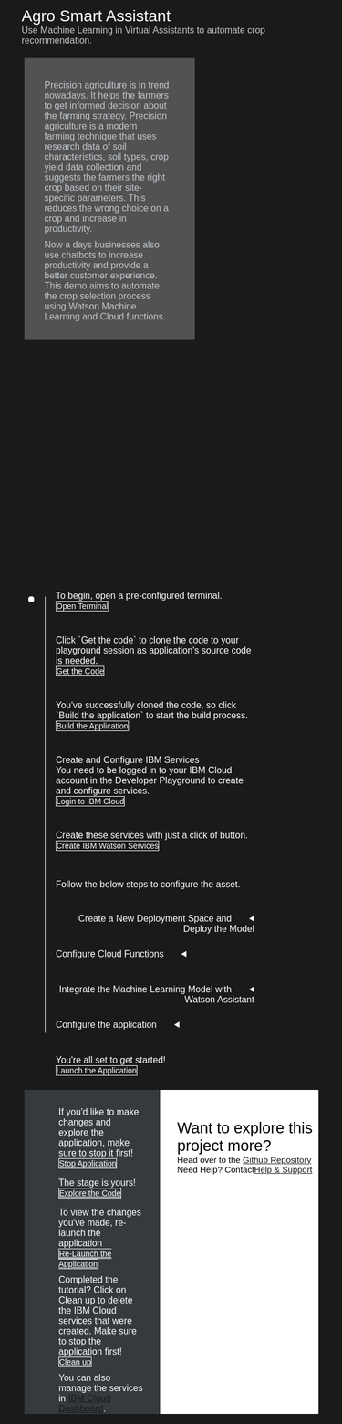 <html>
<head>
<meta name="viewport" content="width=device-width, initial-scale=1">
<style>
  html,
  div,
  body {
    background-color: #1a1a1a;
    font-family: 'IBM Plex Sans', sans-serif;
    font-size: 16px;
    outline: none;
  }
  body {
    font-family: Helvetica, sans-serif;
  }
  /* The actual timeline (the vertical ruler) */
  .timeline {
    position: relative;
    max-width: 1200px;
    margin: 0 auto;
    margin-left: 50px;
  }
  .content p {
    margin: 0px;
  }
  .content .afterbutton
  {
    padding-top: 16px;
  }
  /* The actual timeline (the vertical ruler) */
  .timeline::after {
    content: '';
    position: absolute;
    width: 1px;
    background-color: white;
    top: 15px;
    bottom: 80px;
    left: 18px;
    margin-left: -2px;
  }
  /* Container around content */
  .container {
    padding: 0px 0px;
    width: 70%;
    align-content: left;
    margin: 0px 0px 0px 0px;
    margin-left: 25px;
    margin-top: 32px;
  }
  /* The circles on the timeline */
  .container::after {
    content: '';
    position: absolute;
    width: 10px;
    height: 10px;
    right: -6px;
    background-color: white;
    border: 0px solid #FF9F55;
    top: 15px;
    border-radius: 50%;
    z-index: 1;
    margin: 0px 0px 0px 0px;
  }
  /* Place the container to the left */
  .left {
    left: 0px;
  }
  /* Place the container to the right */
  .right {
    left: 0px;
  }
  /* Add arrows to the left container (pointing right) */
  .left::before {
    content: " ";
    height: 0;
    top: 22px;
    width: 0;
    z-index: 1;
    right: 30px;
    border: medium solid white;
    border-width: 10px 0 10px 10px;
    border-color: transparent transparent transparent white;
  }
  /* Fix the circle for containers on the right side */
  .right::after {
    left: -13px;
  }
  /* The actual content */
  .content {
    padding: 5px 10px;
    color: white;
    background: transparent;
  }
  .button.is-dark.is-medium {
    font-family: 'IBM Plex Sans', sans-serif;
    background: transparent;
    border-color: white;
    color: #fff;
    border: 1px solid white;
    border-radius: 0px;
    min-width: 180px;
    font-size: 14px;
    text-align: left;
    min-height: 48px;
    margin: 0px;
    justify-content:left;
  }
  .button.is-dark.is-medium:hover {
    font-family: 'IBM Plex Sans', sans-serif;
    background-color: #2a67f5;
    border-color: white;
    color: #fff;
    text-decoration: none;
  }
  .footer {
    display: flex;
    background-color: #343A3E;
    margin-top: 20px;
    padding: 0px;
    max-width: 1200px;
    margin-left: 30px;
    margin-right: 30px;
  }
  .github-icon {
    min-height: 100%;
    min-width: 100%;
    object-fit: cover;
    object-position: 2500% 1000px;
    opacity: 15%;
    bottom: 15px;
  }
  .image-content {
    padding: 5px 10px;
    background: transparent;
    color: black;
    position: absolute;
    font-size: 27px;
  }
  .image-div {
    position: relative;
    background-color: white;
    min-width: 50%;
    background-image: linear-gradient(rgba(255,255,255,0.9), rgba(255,255,255,0.9)), url("https://raw.githubusercontent.com/IBM/Developer-Playground/master/didact/images/github.svg");
    background-position: -100px 120px;
    background-repeat: no-repeat;
    padding-top: 20px;
    padding-left: 20px;
  }
  .image-btn {
    position: absolute;
    right: 0;
    bottom: 0%;
    background-color: #0062FF;
    width: 300px;
    padding: 0px;
    padding-bottom: 20px;
  }
  .image-link span 
  {
    float: right;
    font-size: 32px;
    padding-right: 20px;
  }
  .image-btn .image-link:hover
  {   
    text-decoration: none;
    color: white;
    background-color: #0353E9;
  }
  .image-btn  a:hover
  {
    text-decoration: none;
    color: white;
  }
  .image-link {
    color: white;
    display: block;
    padding: 5px 10px 5px 10px;
    line-height: 28px;
    font-size: 16px;
  }
  .header
  {
    background-image: url('https://raw.githubusercontent.com/IBM/Developer-Playground/development/didact/images/agro-chatbot.jpeg');
    width: 100%;
    height: auto;
    min-height: 350px;
    display: inline-block;
    margin-top: 20px;
    margin-bottom: 20px;
    margin-left: 30px;
    margin-right: 30px;
    background-size: contain;
    background-position-x:80%;
    background-repeat:no-repeat;
    max-width: 1200px;
  }
  .header .right-content
  {
    float: right;
    width: 45%;
    background-color:#525252;
    min-height: 350px;
    padding: 20px;
    padding-top: 8%;
    font-size: 16px;
  }
  .header .right-content h4
  {
    background: none;
    color: #C1C7CD;
    padding-left: 25px;
    padding-right: 25px;
  }
  .header .right-content div
  {
    background: none;
    color: #C1C7CD;
    padding-left: 15px;
    padding-right: 25px;
    font-size: 16px;
    margin-bottom: 10px;
  }
  .header .right-content ul
  {
    margin: 0px;
    margin-left: 25px;
    margin-bottom: 10px;
    line-height: 16px;
  }
  .container a
  {
    color: #78A9FF;
    background-color: transparent;
    text-decoration: none;
  }
  .container a:visited
  {
    color: #BE95FF;
    background-color: transparent;
    text-decoration: none;
  }
  .apptitle
  {
    margin-left: 25px;
    margin-top: 20px;
    margin-bottom: 0px;
    font-size: 28px;
    color: white;
  }
  .subheading
  {
    margin-left: 25px;
    margin-top: 0px;
    margin-bottom: 0px;
    font-size: 16px;
    color: #c1c7cd;
  }
  .no-hover:hover
  {
    background-color: #A6C8FF !important;
  }
  .section{
    margin-top: 5px;
    margin-bottom:-50px;
  }
  summary{
    float:left;
  }
  details > summary { 
    list-style-image: url("https://raw.githubusercontent.com/IBM/Developer-Playground/development/didact/images/arrow-right.svg");
    direction:rtl;
  }
  details[open] > summary {
      list-style-image: url("https://raw.githubusercontent.com/IBM/Developer-Playground/development/didact/images/arrow-down.svg");
  }
  .step{
      margin-bottom: 50px;
  }
  details{
      margin-bottom: 20px;
  }
  a:hover{
      color: #A6C8FF;
      text-decoration: underline;
  }
  a:visited{
      color: #BE95FF;
  }

</style>
</head>
<body>
  <div class="apptitle"> 
    Agro Smart Assistant
  </div>
  <div class="subheading">
    Use Machine Learning in Virtual Assistants to automate crop recommendation.
  </div>
  <div class="header">
      <div class="right-content" style="float: left; padding-top:40px;">
         <div>
          Precision agriculture is in trend nowadays. It helps the farmers to get informed decision about the farming strategy. Precision agriculture is a modern farming technique that uses research data of soil characteristics, soil types, crop yield data collection and suggests the farmers the right crop based on their site-specific parameters. This reduces the wrong choice on a crop and increase in productivity.
        </div>
        <div>
          Now a days businesses also use chatbots to increase productivity and provide a better customer experience. This demo aims to automate the crop selection process using Watson Machine Learning and Cloud functions.
        </div>
     </div>
   </div>
   <div class="section">
    <p style="font-size:24px">Learning Resources</p>
    <div class="content-">
      <a href="https://developer.ibm.com/learningpaths/learning-path-machine-learning-for-developers/">Get Started with Machine Learning</a></br>
    </div>
   </div>
   <div class="section">
      <p style="font-size:24px">Included Components</p>
      <div class="content-">
          <p>This sample application uses the following IBM Services:</p>
          <p><a href="https://cloud.ibm.com/objectstorage">Cloud Object Storage</a>: IBM Cloud Object Storage is a highly scalable cloud storage service, designed for high durability, resiliency and security.</p>
          <p><a href="https://cloud.ibm.com/catalog/services/watson-assistant">Watson Assistant</a>: Watson Assistant lets you build conversational interfaces into any application, device, or channel.</p>
          <p><a href="https://cloud.ibm.com/catalog/services/watson-studio">Watson Studio</a>: Develop sophisticated machine learning models using Notebooks and code-free tools to infuse AI throughout your business.</p>
          <p><a href="https://cloud.ibm.com/catalog/services/machine-learning">Watson Machine Learning</a>: Deploy, manage and integrate machine learning models into your applications and services in as little as one click.</p>
      </div>
   </div>
   <div class="section">
   <p style="font-size:24px">Pre-requisites</p>
    <div class="content-">
    <p>IBM Cloud Account -  Do not have an IBM Cloud Account?<a href="https://cloud.ibm.com/registration"> click here</a> to create one for free.</p>
    </div>
   </div>
    <div class="section">
   <p style="font-size:24px">Instructions</p>
   <p style="margin-bottom:10px;">Please follow all the below steps in proper sequence to avoid failure.</p>
   </div>
   <div class="timeline">
   <div style="margin-top:0;"class="container right">
            <div class="content">
                <p>To begin, open a pre-configured terminal.</p>
                <a class="button is-dark is-medium" title="Open Terminal" href="didact://?commandId=terminal-for-nodejs-container:new">Open Terminal</a><br>
            </div>
        </div>
      <div class="container right">
         <div class="content">
            <p>Click `Get the code` to clone the code to your playground session as application's source code is needed.</p>
            <a class="button is-dark is-medium" title="Get the Code" href="didact://?commandId=extension.sendToTerminal&text=nodejs%20terminal%7Cclone-repo%7Cnodejs%20terminal|git%20clone%20-b%20agro-chatbot%20https://github.com/SuyashGupte/Developer-Playground.git%20${CHE_PROJECTS_ROOT}/cp4d-smart-virtual-assistant">Get the Code</a>
         </div>
      </div>
      <div class="container right">
        <div class="content">
           <p>You've successfully cloned the code, so click `Build the application` to start the build process.
           </p>
           <a class="button is-dark is-medium" title="Build the Application" href="didact://?commandId=extension.sendToTerminal&text=nodejs%20terminal%7Cbuild%7Cnodejs%20terminal|cd%20${CHE_PROJECTS_ROOT}/cp4d-smart-virtual-assistant%20%26%26%20npm%20install%26%26pip3.8%20install%20-r%20requirements.txt">Build the Application</a>
        </div>
     </div>
      <div class="container right">
        <div class="content">
          <p>Create and Configure IBM Services</p>
          <p>You need to be logged in to your IBM Cloud account in the Developer Playground to create and configure services.</p>
          <a class="button is-dark is-medium" title="Login to IBM Cloud" href="didact://?commandId=extension.sendToTerminal&text=nodejs%20terminal%7Cibm-login%7Cnodejs%20terminal|cd%20${CHE_PROJECTS_ROOT}/cp4d-smart-virtual-assistant%20%26%26%20chmod%20%2Bx%20.%2Fscripts%2Flogin.sh%20%26%26%20.%2Fscripts%2Flogin.sh">Login to IBM Cloud</a>
        </div>
      </div>
      <div class="container right">
        <div class="content">
          <p>Create these services with just a click of button.</p>
          <a class="button is-dark is-medium" title="Create IBM Watson Services" href="didact://?commandId=extension.sendToTerminal&text=nodejs%20terminal%7Ccreate-services%7Cnodejs%20terminal|cd%20${CHE_PROJECTS_ROOT}/cp4d-smart-virtual-assistant%20%26%26%20chmod%20%2Bx%20.%2Fscripts%2Fcreate-ibm-services.sh%20%26%26%20.%2Fscripts%2Fcreate-ibm-services.sh">Create IBM Watson Services</a>
          <p style="margin-top:50px">Follow the below steps to configure the asset.</p>
        </div>
      </div>
      <div class="container right">
        <div class="content">
        <details>
         <summary>&nbsp;&nbsp;&nbsp;&nbsp;&nbsp;Create a New Deployment Space and Deploy the Model</summary></br></br>
         <div class="step">
          <p>Step 1 : Generate an API Key in the IBM account.</p>
          <a class="button is-dark is-medium" title="Generate API key" href="didact://?commandId=extension.sendToTerminal&text=nodejs%20terminal%7Cgenerate-api-token%7Cnodejs%20terminal|cd%20${CHE_PROJECTS_ROOT}/cp4d-smart-virtual-assistant;ibmcloud%20iam%20api-key-create%20ApiKey-SVA%20-d%20'this is API key for Smart Virtual Assitant'%20--file%20${CHE_PROJECTS_ROOT}/cp4d-smart-virtual-assistant/key_file">Generate API key</a></br>
        </div>
          <div class="step">
            <p>Step 2 : Create a new deployment space with the pre-loaded model.</p>
            <a class="button is-dark is-medium" href="didact://?commandId=extension.sendToTerminal&text=nodejs%20terminal%7Cstart%7Cnodejs%20terminal|cd%20${CHE_PROJECTS_ROOT}/cp4d-smart-virtual-assistant%20%26%26%20python3.8%20create_space.py">Create Deployment Space</a>
          <details style="margin-top:5px;">
         <summary>&nbsp;&nbsp;&nbsp;&nbsp;&nbsp;Incase your model import failed, do the following steps</summary></br></br>
          <div class="step">
           <p>Step 1 : Download the project zip file.</p>
          <a class="button is-dark is-medium" href="https://github.com/IBM/Developer-Playground/raw/agro-chatbot/crop-recommendation.zip">Download</a>
           </div>
           <div class="step">
           <p>Step 2 : Go to your <a href="https://dataplatform.cloud.ibm.com/">CloudPak for Data</a> account. Click on "Create a Project".</p>
          <img src = "https://raw.githubusercontent.com/IBM/Developer-Playground/development/didact/images/section_error_1.png" width = "750" height= "750">
           </div>
           <div class="step">
           <p>Step 3 : Click on "Create a project from sample or file".</p>
          <img src = "https://raw.githubusercontent.com/IBM/Developer-Playground/development/didact/images/section_error_2.png" width = "750" height= "750">
           </div>
           <div class="step">
           <p>Step 4 : Upload the zip file that was just downloaded, give your project a name and click on "Create" button.</p>
          <img src = "https://raw.githubusercontent.com/IBM/Developer-Playground/development/didact/images/section_error_3.png" width = "750" height= "750">
           </div>
           <div class="step">
           <p>Step 5 : After the project is created, click on "View new project".</p>
          <img src = "https://raw.githubusercontent.com/IBM/Developer-Playground/development/didact/images/section_error_4.png" width = "750" height= "750">
           </div>
           <div class="step">
           <p>Step 6 : Click on the assets tab.</p>
          <img src = "https://raw.githubusercontent.com/IBM/Developer-Playground/development/didact/images/section_error_5.png" width = "750" height= "750">
           </div>
           <div class="step">
           <p>Step 7 : Click on the (⋮) on right hand side of the Model and Click on "Promote" button.</p>
          <img src = "https://raw.githubusercontent.com/IBM/Developer-Playground/development/didact/images/section_error_6.png" width = "750" height= "750">
           </div><div class="step">
           <p>Step 8 : Select the deployment space which was created earlier, check the console of the workspace for deployment space name and click on "Promote".</p>
          <img src = "https://raw.githubusercontent.com/IBM/Developer-Playground/development/didact/images/section_error_7.png" width = "750" height= "750">
           </div>
           </details>
           </div>
          <div class="step">
            <p>Step 3 : Deploy the model.</p>
            <a class="button is-dark is-medium" href="didact://?commandId=extension.sendToTerminal&text=nodejs%20terminal%7Cstart%7Cnodejs%20terminal|cd%20${CHE_PROJECTS_ROOT}/cp4d-smart-virtual-assistant%20%26%26%20python3.8%20deploy_model.py">Deploy</a>
          </div>
          <div class="step">
            <p>Step 4 : Run the script to update the code file with Model URL.</p>
            <a class="button is-dark is-medium" title="Update Model URL" href="didact://?commandId=extension.sendToTerminal&text=nodejs%20terminal%7Ccreate-services%7Cnodejs%20terminal|cd%20${CHE_PROJECTS_ROOT}/cp4d-smart-virtual-assistant%20%26%26%20chmod%20%2Bx%20.%2Fscripts%2Fadd_model_url.sh%20%26%26%20.%2Fscripts%2Fadd_model_url.sh">Update Model URL</a>
            </div>
        </details>
        </div>
      </div>
      <div class="container right">
        <div class="content">
          <details>
         <summary>&nbsp;&nbsp;&nbsp;&nbsp;&nbsp;Configure Cloud Functions</summary></br></br>
          <div class="step">
           <p>Step 1 : Create an Action in cloud functions with web action enabled.</p>
           <a class="button is-dark is-medium" title="Create Action" href="didact://?commandId=extension.sendToTerminal&text=nodejs%20terminal%7Ccreate-action%7Cnodejs%20terminal|cd%20${CHE_PROJECTS_ROOT}/cp4d-smart-virtual-assistant%20%26%26%20chmod%20%2Bx%20.%2Fscripts%2Fcreate_action.sh%20%26%26%20.%2Fscripts%2Fcreate_action.sh">Create Action</a>
           </div>
          <div class="step">
           <p>Step 2 : Run the script to add api_key parameter in the Action.</p>
           <a class="button is-dark is-medium" title="Create Parameter" href="didact://?commandId=extension.sendToTerminal&text=nodejs%20terminal%7Ccreate-services%7Cnodejs%20terminal|cd%20${CHE_PROJECTS_ROOT}/cp4d-smart-virtual-assistant%20%26%26%20chmod%20%2Bx%20.%2Fscripts%2Fadd_parameter.sh%20%26%26%20.%2Fscripts%2Fadd_parameter.sh">Add Paramter</a>
           </div>
          <div class="step">
           <p>Step 3 : Run the script to update Dialog skill file with the webhook URL that was just created.</p>
           <a class="button is-dark is-medium" title="Update" href="didact://?commandId=extension.sendToTerminal&text=nodejs%20terminal%7Ccreate-services%7Cnodejs%20terminal|cd%20${CHE_PROJECTS_ROOT}/cp4d-smart-virtual-assistant%20%26%26%20chmod%20%2Bx%20.%2Fscripts%2Fupdate_dialog.sh%20%26%26%20.%2Fscripts%2Fupdate_dialog.sh">Update Dialog Skill</a>
          </div>
          </details>
        </div>
      </div>
      <div class="container right">
        <div class="content">
          <details>
         <summary>&nbsp;&nbsp;&nbsp;&nbsp;&nbsp;Integrate the Machine Learning Model with Watson Assistant</summary></br></br>
          <div class="step">
          <p>Step 1 : Go to your <a href="https://cloud.ibm.com">IBM Cloud Account</a>. From the "Resources" tab on the left, select "Services and software" and click on your Watson Assistant service.Click on "Launch Watson Assistant" button.</p>
          <img src = "https://raw.githubusercontent.com/IBM/Developer-Playground/development/didact/images/section_4.1_assistant.png" width = "750" height= "750">
          </div>
          <div class="step">
          <p>Step 2 : If the below screen is displayed, click on the profile icon and select "Switch to classic experience".</p>
          <img src = "https://raw.githubusercontent.com/IBM/Developer-Playground/development/didact/images/section_4.2_assistant.png" width = "750" height= "750">
          </div>
          <div class="step">
          <p>Step 2 : Click on "Create assistant".</p>
          <img src = "https://raw.githubusercontent.com/IBM/Developer-Playground/development/didact/images/section_4.3_assistant.png" width = "550" height= "550">
          </div>
          <div class="step">
          <p>Step 3 : Give the assistant a name and click on "Create assistant".</p>
          <img src = "https://raw.githubusercontent.com/IBM/Developer-Playground/development/didact/images/section_4.4_assistant.png" width = "550" height= "550">
          </div>
          <div class="step">
          <p>Step 4 : Once the Assistant is created, click on "add an action or dialog skill".</p>
          <img src = "https://raw.githubusercontent.com/IBM/Developer-Playground/development/didact/images/section_4.5_assistant.png" width = "750" height= "750">
          </div>
          <div class="step">
          <p>Step 5 : Load the Dialog Skill.</p>
          <a class="button is-dark is-medium" href="didact://?commandId=extension.openFile&text=loan%7Cload-skill%7C${CHE_PROJECTS_ROOT}/cp4d-smart-virtual-assistant/Dialog-Skill.json">Load Skill</a>
          </div>
          <div class="step">
          <p>Step 6 : Download the Dialog Skill.</p>
          <a class="button is-dark is-medium" title="Launch the Application" href="didact://?commandId=file.download">Download</a>
          </div>
          <div class="step">
          <p>Step 7 : Upload the skill that was just downloaded. When the skill file is uploaded, click on "Upload" Button.</p>
          <img src = "https://raw.githubusercontent.com/IBM/Developer-Playground/development/didact/images/section_4.6_assistant.png" width = "750" height= "750">
          </div>
          </details>
        </div>
      </div>
      <div class="container right">
        <div class="content">
          <details>
         <summary>&nbsp;&nbsp;&nbsp;&nbsp;&nbsp;Configure the application</summary></br></br>
          <div class="step">
           <p>Step 1 : Once the skill is created, click on (⋮) on top right and Click on "Assitant Settings".</p>
          <img src = "https://raw.githubusercontent.com/IBM/Developer-Playground/development/didact/images/section_5.1_chatbot.png" width = "450" height= "450">
          </div>
          <div class="step">
          <p>Step 2 : Copy the Assistant ID, Assistant URL and API key in env .file.</p>
          <img src = "https://raw.githubusercontent.com/IBM/Developer-Playground/development/didact/images/section_5.2_chatbot.png" width = "750" height= "750">
          </div>
          <div class="step">
          <p>Step 3 : Paste it in env file.</p>
          <a class="button is-dark is-medium" href="didact://?commandId=extension.openFile&text=loan%7Cload-skill%7C${CHE_PROJECTS_ROOT}/cp4d-smart-virtual-assistant/.env">Open file</a>
          </div>
          </details>
        </div>
      </div>
      <div class="container right">
         <div class="content">
            <p>You're all set to get started! </p>
            <a class="button is-dark is-medium" title="Launch the Application" href="didact://?commandId=extension.sendToTerminal&text=nodejs%20terminal%7Cstart%7Cnodejs%20terminal|cd%20${CHE_PROJECTS_ROOT}/cp4d-smart-virtual-assistant%20%26%26%20npm%20start">Launch the Application</a>
         </div>
      </div>
   </div>
   <div class="footer">
      <div class="content" style="padding:30px;padding-left:60px;padding-bottom:0px;">
         <p>If you'd like to make changes and explore the application, make sure to stop it first!</p>
         <a class="button is-dark is-medium" title="Stop Application" href="didact://?commandId=vscode.didact.sendNamedTerminalCtrlC&text=nodejs%20terminal">Stop Application</a>
         <p class="afterbutton">The stage is yours!</p>
         <a class="button is-dark is-medium" title="Explore the Code" href="didact://?commandId=extension.openFile&text=loan%7Copen-file%7C${CHE_PROJECTS_ROOT}/cp4d-smart-virtual-assistant/public/index.html">Explore the Code</a>
         <p class="afterbutton ">To view the changes you've made, re-launch the application</p>
         <a class="button is-dark is-medium" title="Launch the Application" href="didact://?commandId=extension.sendToTerminal&text=nodejs%20launch%7Cbuild%7Cnodejs%20terminal|cd%20${CHE_PROJECTS_ROOT}/cp4d-smart-virtual-assistant%20%26%26%20npm%20start">Re-Launch the Application</a>
         <p style="margin-top:10px;"> Completed the tutorial? Click on
          <bold>Clean up</bold> to delete the IBM Cloud services that were created. Make sure to stop the application first!
        </p>
        <a class="button is-dark is-medium" title="Delete services from IBM Cloud" href="didact://?commandId=extension.sendToTerminal&text=nodejs%20terminal%7Cdelete-services%7Cnodejs%20terminal|cd%20${CHE_PROJECTS_ROOT}/cp4d-smart-virtual-assistant%20%26%26%20chmod%20%2Bx%20.%2Fscripts%2Fdelete_services.sh%20%26%26%20.%2Fscripts%2Fdelete_services.sh">Clean up</a>
        <p style="margin-top:10px;">You can also manage the services in
          <a href="https://cloud.ibm.com/resources">IBM Cloud Dashboard</a>.
        </p>
      </div>
      <div class="image-div">
         <p class="image-content">Want to explore this project more?
            <span style="font-size:15px;margin-top:0px;display:block;">Head over to the <a href="https://github.com/Anam-Mahmood/Unlock-the-Power-of-Machine-Learning-in-Virtual-Assistants-to-automate-Loan-Applications" target="_blank">Github Repository</a></span>
            <span style="font-size:15px;margin-top:0px;display:block;">Need Help? Contact<a href="https://github.com/IBM/Developer-Playground-Support/issues/new/choose" target="_blank">Help & Support</a></span>
         </p>
      </div>
   </div>
   <br><br>
</body>
</html>